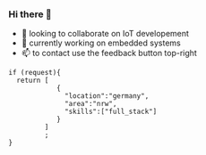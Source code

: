 ### Hi there 👋

- 🔭 looking to collaborate on IoT developement
- 👯 currently working on embedded systems
- 📫 to contact use the feedback button top-right
```
if (request){
  return [ 
            { 
              "location":"germany", 
              "area":"nrw",
              "skills":["full_stack"]
            }
         ]
         ;
}
```
<!--
**githubgoucho/githubgoucho** is a ✨ _github_ ✨ repository because its `README.md` (this file) appears on your GitHub profile.

Here are some ideas to get you started:

- 🌱 I’m currently learning ... 
- 🤔 I’m looking for help with ...
- 💬 Ask me about ...

- 😄 Pronouns: ...
- ⚡ Fun fact: ...
-->

